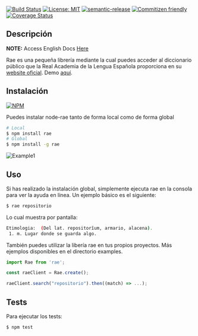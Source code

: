 
[![Build Status](https://travis-ci.org/tsur/node-rae.png)](https://travis-ci.org/tsur/node-rae)
[![License: MIT](https://img.shields.io/badge/License-MIT-yellow.svg)](https://opensource.org/licenses/MIT)
[![semantic-release](https://img.shields.io/badge/%20%20%F0%9F%93%A6%F0%9F%9A%80-semantic--release-e10079.svg)](https://github.com/semantic-release/semantic-release)
[![Commitizen friendly](https://img.shields.io/badge/commitizen-friendly-brightgreen.svg)](http://commitizen.github.io/cz-cli/)
[![Coverage Status](https://coveralls.io/repos/github/Tsur/node-rae/badge.svg?branch=inestable)](https://coveralls.io/github/Tsur/node-rae?branch=inestable)

## Descripción

**NOTE:** Access English Docs [Here](docs/en/README.md)

Rae es una pequeña librería mediante la cual puedes acceder al diccionario público que la Real Academia de la Lengua Española proporciona en su [website oficial](http://www.rae.es/). Demo [aquí](https://tsur.github.io/node-rae).

## Instalación

[![NPM](https://nodei.co/npm/rae.png)](https://nodei.co/npm/rae/)

Puedes instalar node-rae tanto de forma local como de forma global

```bash
# Local
$ npm install rae
# Global
$ npm install -g rae
```

![Example1](docs/examples/rae.gif?raw=true)

## Uso

Si has realizado la instalación global, simplemente ejecuta rae en la consola para ver la ayuda en línea. Un ejemplo básico es el siguiente:

```bash
$ rae repositorio
```

Lo cual muestra por pantalla:

```bash
Etimologia:  (Del lat. repositorĭum, armario, alacena).
 1. m. Lugar donde se guarda algo.
```

También puedes utilizar la libería rae en tus propios proyectos. Más ejemplos disponibles en el directorio examples.

```js
import Rae from 'rae';

const raeClient = Rae.create();

raeClient.search("repositorio").then((match) => ...);
```

## Tests

Para ejecutar los tests:

```bash
$ npm test
```